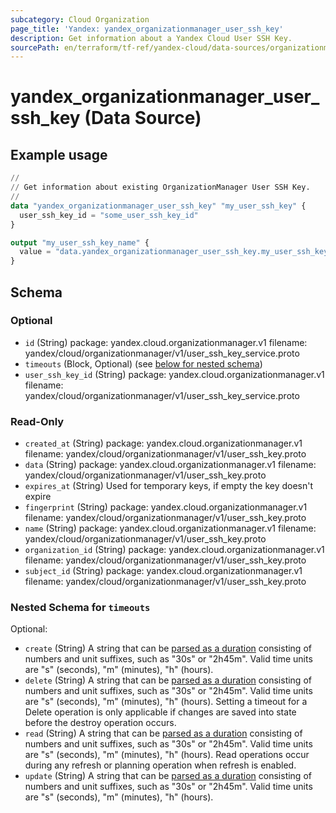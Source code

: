 ```yaml
---
subcategory: Cloud Organization
page_title: 'Yandex: yandex_organizationmanager_user_ssh_key'
description: Get information about a Yandex Cloud User SSH Key.
sourcePath: en/terraform/tf-ref/yandex-cloud/data-sources/organizationmanager_user_ssh_key.md
---
```


# yandex_organizationmanager_user_ssh_key (Data Source)



## Example usage

```terraform
//
// Get information about existing OrganizationManager User SSH Key.
//
data "yandex_organizationmanager_user_ssh_key" "my_user_ssh_key" {
  user_ssh_key_id = "some_user_ssh_key_id"
}

output "my_user_ssh_key_name" {
  value = "data.yandex_organizationmanager_user_ssh_key.my_user_ssh_key.name"
}
```

<!-- schema generated by tfplugindocs -->
## Schema

### Optional

- `id` (String) package: yandex.cloud.organizationmanager.v1
filename: yandex/cloud/organizationmanager/v1/user_ssh_key_service.proto
- `timeouts` (Block, Optional) (see [below for nested schema](#nestedblock--timeouts))
- `user_ssh_key_id` (String) package: yandex.cloud.organizationmanager.v1
filename: yandex/cloud/organizationmanager/v1/user_ssh_key_service.proto

### Read-Only

- `created_at` (String) package: yandex.cloud.organizationmanager.v1
filename: yandex/cloud/organizationmanager/v1/user_ssh_key.proto
- `data` (String) package: yandex.cloud.organizationmanager.v1
filename: yandex/cloud/organizationmanager/v1/user_ssh_key.proto
- `expires_at` (String) Used for temporary keys, if empty the key doesn't expire
- `fingerprint` (String) package: yandex.cloud.organizationmanager.v1
filename: yandex/cloud/organizationmanager/v1/user_ssh_key.proto
- `name` (String) package: yandex.cloud.organizationmanager.v1
filename: yandex/cloud/organizationmanager/v1/user_ssh_key.proto
- `organization_id` (String) package: yandex.cloud.organizationmanager.v1
filename: yandex/cloud/organizationmanager/v1/user_ssh_key.proto
- `subject_id` (String) package: yandex.cloud.organizationmanager.v1
filename: yandex/cloud/organizationmanager/v1/user_ssh_key.proto

<a id="nestedblock--timeouts"></a>
### Nested Schema for `timeouts`

Optional:

- `create` (String) A string that can be [parsed as a duration](https://pkg.go.dev/time#ParseDuration) consisting of numbers and unit suffixes, such as "30s" or "2h45m". Valid time units are "s" (seconds), "m" (minutes), "h" (hours).
- `delete` (String) A string that can be [parsed as a duration](https://pkg.go.dev/time#ParseDuration) consisting of numbers and unit suffixes, such as "30s" or "2h45m". Valid time units are "s" (seconds), "m" (minutes), "h" (hours). Setting a timeout for a Delete operation is only applicable if changes are saved into state before the destroy operation occurs.
- `read` (String) A string that can be [parsed as a duration](https://pkg.go.dev/time#ParseDuration) consisting of numbers and unit suffixes, such as "30s" or "2h45m". Valid time units are "s" (seconds), "m" (minutes), "h" (hours). Read operations occur during any refresh or planning operation when refresh is enabled.
- `update` (String) A string that can be [parsed as a duration](https://pkg.go.dev/time#ParseDuration) consisting of numbers and unit suffixes, such as "30s" or "2h45m". Valid time units are "s" (seconds), "m" (minutes), "h" (hours).

